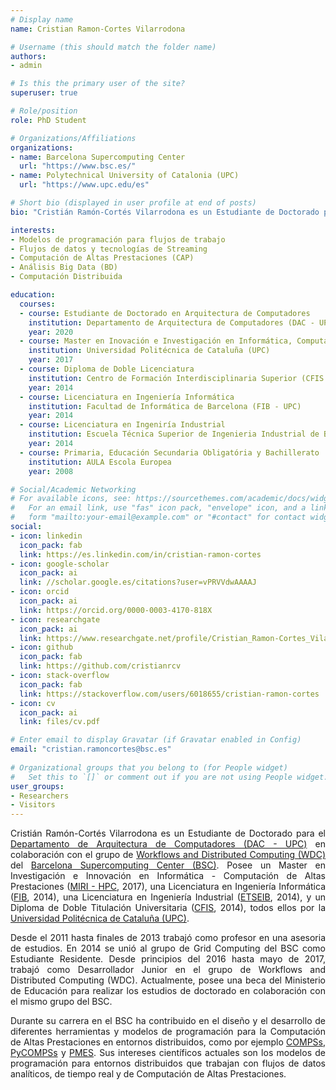 ```yaml
---
# Display name
name: Cristian Ramon-Cortes Vilarrodona

# Username (this should match the folder name)
authors:
- admin

# Is this the primary user of the site?
superuser: true

# Role/position
role: PhD Student

# Organizations/Affiliations
organizations:
- name: Barcelona Supercomputing Center
  url: "https://www.bsc.es/"
- name: Polytechnical University of Catalonia (UPC)
  url: "https://www.upc.edu/es"

# Short bio (displayed in user profile at end of posts)
bio: "Cristián Ramón-Cortés Vilarrodona es un Estudiante de Doctorado para el Departamento de Arquitectura de Computadores (DAC - UPC) en colaboración con el grupo de Workflows and Distributed Computing (WDC) del Barcelona Supercomputing Center (BSC)."

interests:
- Modelos de programación para flujos de trabajo
- Flujos de datos y tecnologías de Streaming
- Computación de Altas Prestaciones (CAP)
- Análisis Big Data (BD)
- Computación Distribuida

education:
  courses:
  - course: Estudiante de Doctorado en Arquitectura de Computadores
    institution: Departamento de Arquitectura de Computadores (DAC - UPC) y Barcelona Supercomputing Center (BSC)
    year: 2020
  - course: Master en Inovación e Investigación en Informática, Computación de Altas Prestaciones (MIRI - HPC)
    institution: Universidad Politécnica de Cataluña (UPC)
    year: 2017
  - course: Diploma de Doble Licenciatura
    institution: Centro de Formación Interdisciplinaria Superior (CFIS - UPC)
    year: 2014
  - course: Licenciatura en Ingeniería Informática
    institution: Facultad de Informática de Barcelona (FIB - UPC)
    year: 2014
  - course: Licenciatura en Ingeniría Industrial
    institution: Escuela Técnica Superior de Ingenieria Industrial de Barcelona (ETSEIB - UPC)
    year: 2014
  - course: Primaria, Educación Secundaria Obligatória y Bachillerato
    institution: AULA Escola Europea
    year: 2008

# Social/Academic Networking
# For available icons, see: https://sourcethemes.com/academic/docs/widgets/#icons
#   For an email link, use "fas" icon pack, "envelope" icon, and a link in the
#   form "mailto:your-email@example.com" or "#contact" for contact widget.
social:
- icon: linkedin
  icon_pack: fab
  link: https://es.linkedin.com/in/cristian-ramon-cortes
- icon: google-scholar
  icon_pack: ai
  link: //scholar.google.es/citations?user=vPRVVdwAAAAJ
- icon: orcid
  icon_pack: ai
  link: https://orcid.org/0000-0003-4170-818X
- icon: researchgate
  icon_pack: ai
  link: https://www.researchgate.net/profile/Cristian_Ramon-Cortes_Vilarrodona
- icon: github
  icon_pack: fab
  link: https://github.com/cristianrcv
- icon: stack-overflow
  icon_pack: fab
  link: https://stackoverflow.com/users/6018655/cristian-ramon-cortes
- icon: cv
  icon_pack: ai
  link: files/cv.pdf

# Enter email to display Gravatar (if Gravatar enabled in Config)
email: "cristian.ramoncortes@bsc.es"
  
# Organizational groups that you belong to (for People widget)
#   Set this to `[]` or comment out if you are not using People widget.  
user_groups:
- Researchers
- Visitors
---
```


<p align="justify">
Cristián Ramón-Cortés Vilarrodona es un Estudiante de Doctorado para el <a href="http://www.ac.upc.edu/es" target="_blank">Departamento de Arquitectura de Computadores (DAC - UPC)</a> en colaboración con el grupo de <a href="https://www.bsc.es/discover-bsc/organisation/scientific-structure/workflows-and-distributed-computing" target="_blank">Workflows and Distributed Computing (WDC)</a> del <a href="https://www.bsc.es/" target="_blank">Barcelona Supercomputing Center (BSC)</a>. Posee un Master en Investigación e Innovación en Informática - Computación de Altas Prestaciones (<a href="https://masters.fib.upc.edu/masters/miri-high-performance-computing" target="_blank">MIRI - HPC</a>, 2017), una Licenciatura en Ingeniería Informática (<a href="https://www.fib.upc.edu/" target="_blank">FIB</a>, 2014), una Licenciatura en Ingeniería Industrial (<a href="https://etseib.upc.edu/ca" target="_blank">ETSEIB</a>, 2014), y un Diploma de Doble Titulación Universitaria (<a href="https://cfis.upc.edu/" target="_blank">CFIS</a>, 2014), todos ellos por la <a href="https://www.upc.edu/" target="_blank">Universidad Politécnica de Cataluña (UPC)</a>.
</p>

<p align="justify">
Desde el 2011 hasta finales de 2013 trabajó como profesor en una asesoria de estudios. En 2014 se unió al grupo de Grid Computing del BSC como Estudiante Residente. Desde principios del 2016 hasta mayo de 2017, trabajó como Desarrollador Junior en el grupo de Workflows and Distributed Computing (WDC). Actualmente, posee una beca del Ministerio de Educación para realizar los estudios de doctorado en colaboración con el mismo grupo del BSC. 
</p>

<p align="justify">
Durante su carrera en el BSC ha contribuido en el diseño y el desarrollo de diferentes herramientas y modelos de programación para la Computación de Altas Prestaciones en entornos distribuidos, como por ejemplo <a href="http://compss.bsc.es" target="_blank">COMPSs</a>, <a href="http://compss.bsc.es" target="_blank">PyCOMPSs</a> y <a href="https://www.bsc.es/research-and-development/software-and-apps/software-list/pmes" target="_blank">PMES</a>. Sus intereses científicos actuales son los modelos de programación para entornos distribuidos que trabajan con flujos de datos analíticos, de tiempo real y de Computación de Altas Prestaciones. 
</p>
